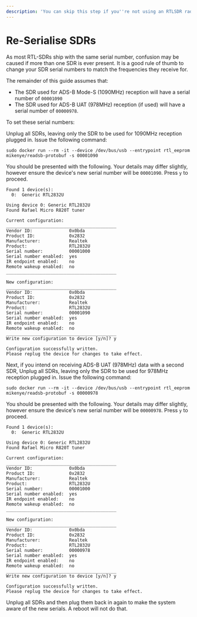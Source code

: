 ```yaml
---
description: 'You can skip this step if you''re not using an RTLSDR radio (for example: bladeRF).'
---
```


# Re-Serialise SDRs

As most RTL-SDRs ship with the same serial number, confusion may be caused if more than one SDR is ever present. It is a good rule of thumb to change your SDR serial numbers to match the frequencies they receive for.

The remainder of this guide assumes that:

* The SDR used for ADS-B Mode-S \(1090MHz\) reception will have a serial number of `00001090`
* The SDR used for ADS-B UAT \(978MHz\) reception \(if used\) will have a serial number of `00000978`.

To set these serial numbers:

Unplug all SDRs, leaving only the SDR to be used for 1090MHz reception plugged in. Issue the following command:

```text
sudo docker run --rm -it --device /dev/bus/usb --entrypoint rtl_eeprom mikenye/readsb-protobuf -s 00001090
```

You should be presented with the following. Your details may differ slightly, however ensure the device's new serial number will be `00001090`. Press `y` to proceed.

```text
Found 1 device(s):
  0:  Generic RTL2832U

Using device 0: Generic RTL2832U
Found Rafael Micro R820T tuner

Current configuration:
__________________________________________
Vendor ID:              0x0bda
Product ID:             0x2832
Manufacturer:           Realtek
Product:                RTL2832U
Serial number:          00001000
Serial number enabled:  yes
IR endpoint enabled:    no
Remote wakeup enabled:  no
__________________________________________

New configuration:
__________________________________________
Vendor ID:              0x0bda
Product ID:             0x2832
Manufacturer:           Realtek
Product:                RTL2832U
Serial number:          00001090
Serial number enabled:  yes
IR endpoint enabled:    no
Remote wakeup enabled:  no
__________________________________________
Write new configuration to device [y/n]? y

Configuration successfully written.
Please replug the device for changes to take effect.
```

Next, if you intend on receiving ADS-B UAT \(978MHz\) data with a second SDR, Unplug all SDRs, leaving only the SDR to be used for 978MHz reception plugged in. Issue the following command:

```text
sudo docker run --rm -it --device /dev/bus/usb --entrypoint rtl_eeprom mikenye/readsb-protobuf -s 00000978
```

You should be presented with the following. Your details may differ slightly, however ensure the device's new serial number will be `00000978`. Press `y` to proceed.

```text
Found 1 device(s):
  0:  Generic RTL2832U

Using device 0: Generic RTL2832U
Found Rafael Micro R820T tuner

Current configuration:
__________________________________________
Vendor ID:              0x0bda
Product ID:             0x2832
Manufacturer:           Realtek
Product:                RTL2832U
Serial number:          00001000
Serial number enabled:  yes
IR endpoint enabled:    no
Remote wakeup enabled:  no
__________________________________________

New configuration:
__________________________________________
Vendor ID:              0x0bda
Product ID:             0x2832
Manufacturer:           Realtek
Product:                RTL2832U
Serial number:          00000978
Serial number enabled:  yes
IR endpoint enabled:    no
Remote wakeup enabled:  no
__________________________________________
Write new configuration to device [y/n]? y

Configuration successfully written.
Please replug the device for changes to take effect.
```

Unplug all SDRs and then plug them back in again to make the system aware of the new serials. A reboot will not do that.


